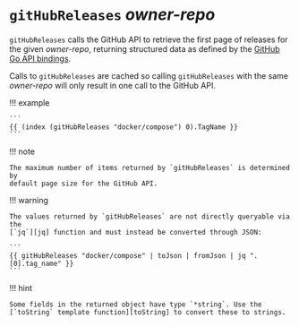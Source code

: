# `gitHubReleases` *owner-repo*

`gitHubReleases` calls the GitHub API to retrieve the first page of releases for
the given *owner-repo*, returning structured data as defined by the
[GitHub Go API bindings][github-go].

Calls to `gitHubReleases` are cached so calling `gitHubReleases` with the same
*owner-repo* will only result in one call to the GitHub API.

!!! example

    ```
    {{ (index (gitHubReleases "docker/compose") 0).TagName }}
    ```

!!! note

    The maximum number of items returned by `gitHubReleases` is determined by
    default page size for the GitHub API.

!!! warning

    The values returned by `gitHubReleases` are not directly queryable via the
    [`jq`][jq] function and must instead be converted through JSON:

    ```
    {{ gitHubReleases "docker/compose" | toJson | fromJson | jq ".[0].tag_name" }}
    ```

!!! hint

    Some fields in the returned object have type `*string`. Use the
    [`toString` template function][toString] to convert these to strings.

[github-go]: https://pkg.go.dev/github.com/google/go-github/v61/github#RepositoryRelease
[jq]: /reference/templates/functions/jq.md
[toString]: ../functions/toString.md
